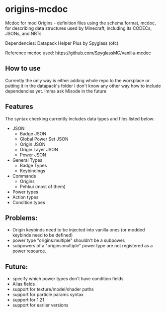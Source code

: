 # origins-mcdoc

Mcdoc for mod Origins - definition files using the schema format, mcdoc, for describing data structures used by Minecraft, including its CODECs, JSONs, and NBTs

Dependencies: Datapack Helper Plus by Spyglass (ofc)

Reference mcdoc used: https://github.com/SpyglassMC/vanilla-mcdoc

## How to use
Currently the only way is either adding whole repo to the workplace or putting it in the datapack's folder
I don't know any other way how to include dependencies yet. Imma ask Misode in the future

## Features
The syntax checking currently includes data types and files listed below:
- JSON
  - Badge JSON
  - Global Power Set JSON
  - Origin JSON
  - Origin Layer JSON
  - Power JSON
- General Types
  - Badge Types
  - Keybindings
- Commands
  - Origins
  - Pehkui (most of them)
- Power types
- Action types
- Condition types
 
## Problems:
- Origin keybinds need to be injected into vanilla ones (or modded keybinds need to be defined)
- power type "origins:multiple" shouldn't be a subpower.
- subpowers of a "origins:multiple" power type are not registered as a power resource.

## Future:
- specify which power types don't have condition fields
- Alias fields
- support for texture/model/shader paths
- support for particle params syntax
- support for 1.21
- support for earlier versions
